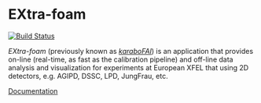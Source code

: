 EXtra-foam
==========

[![Build Status](https://travis-ci.org/European-XFEL/EXtra-foam.svg?branch=master)](https://travis-ci.org/European-XFEL/EXtra-foam)


*EXtra-foam* (previously known as *[karaboFAI](https://in.xfel.eu/readthedocs/docs/karabofai/en/latest/)*) is an application  that provides 
on-line (real-time, as fast as the calibration pipeline) and off-line data 
analysis and visualization for experiments at European XFEL that using 2D 
detectors, e.g. AGIPD, DSSC, LPD, JungFrau, etc.

[Documentation](https://extra-foam.readthedocs.io/en/latest/)
